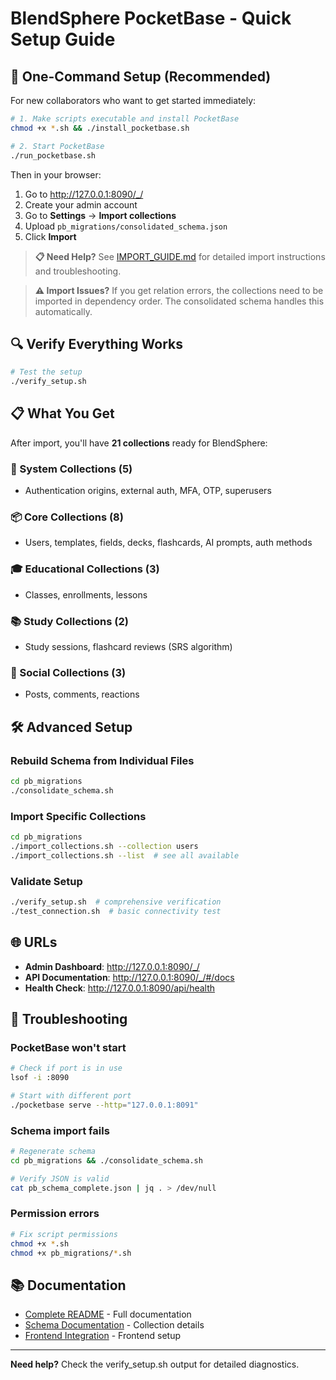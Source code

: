 # BlendSphere PocketBase - Quick Setup Guide

## 🚀 One-Command Setup (Recommended)

For new collaborators who want to get started immediately:

```bash
# 1. Make scripts executable and install PocketBase
chmod +x *.sh && ./install_pocketbase.sh

# 2. Start PocketBase
./run_pocketbase.sh
```

Then in your browser:
1. Go to http://127.0.0.1:8090/_/
2. Create your admin account
3. Go to **Settings** → **Import collections**
4. Upload `pb_migrations/consolidated_schema.json`
5. Click **Import**

> **📋 Need Help?** See [IMPORT_GUIDE.md](IMPORT_GUIDE.md) for detailed import instructions and troubleshooting.

> **⚠️ Import Issues?** If you get relation errors, the collections need to be imported in dependency order. The consolidated schema handles this automatically.

## 🔍 Verify Everything Works

```bash
# Test the setup
./verify_setup.sh
```

## 📋 What You Get

After import, you'll have **21 collections** ready for BlendSphere:

### 🔐 System Collections (5)
- Authentication origins, external auth, MFA, OTP, superusers

### 📦 Core Collections (8) 
- Users, templates, fields, decks, flashcards, AI prompts, auth methods

### 🎓 Educational Collections (3)
- Classes, enrollments, lessons

### 📚 Study Collections (2)
- Study sessions, flashcard reviews (SRS algorithm)

### 👥 Social Collections (3)
- Posts, comments, reactions

## 🛠️ Advanced Setup

### Rebuild Schema from Individual Files
```bash
cd pb_migrations
./consolidate_schema.sh
```

### Import Specific Collections
```bash
cd pb_migrations
./import_collections.sh --collection users
./import_collections.sh --list  # see all available
```

### Validate Setup
```bash
./verify_setup.sh  # comprehensive verification
./test_connection.sh  # basic connectivity test
```

## 🌐 URLs

- **Admin Dashboard**: http://127.0.0.1:8090/_/
- **API Documentation**: http://127.0.0.1:8090/_/#/docs
- **Health Check**: http://127.0.0.1:8090/api/health

## 🔧 Troubleshooting

### PocketBase won't start
```bash
# Check if port is in use
lsof -i :8090

# Start with different port
./pocketbase serve --http="127.0.0.1:8091"
```

### Schema import fails
```bash
# Regenerate schema
cd pb_migrations && ./consolidate_schema.sh

# Verify JSON is valid
cat pb_schema_complete.json | jq . > /dev/null
```

### Permission errors
```bash
# Fix script permissions
chmod +x *.sh
chmod +x pb_migrations/*.sh
```

## 📚 Documentation

- [Complete README](README.md) - Full documentation
- [Schema Documentation](pb_migrations/README.md) - Collection details
- [Frontend Integration](../frontend/docs/) - Frontend setup

---

**Need help?** Check the verify_setup.sh output for detailed diagnostics.

